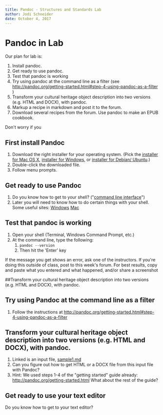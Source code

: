 ```yaml
---
title: Pandoc - Structures and Standards Lab
author: Jodi Schneider
date: October 4, 2017
---
```


# Pandoc in Lab
Our plan for lab is:
1. Install pandoc.
2. Get ready to use pandoc. 
3. Test that pandoc is working
4. Try using pandoc at the command line as a filter (see http://pandoc.org/getting-started.html#step-4-using-pandoc-as-a-filter ) 
5. Transform your cultural heritage object description into two versions (e.g. HTML and DOCX), with pandoc. 
6. Markup a recipe in markdown and post it to the forum.
7. Download several recipes from the forum. Use pandoc to make an EPUB cookbook.

Don't worry if you 

## First install Pandoc

1.  Download the right installer for your operating system. (Pick
    the [installer for Mac OS
    X](https://github.com/jgm/pandoc/releases/download/1.19.2.1/pandoc-1.19.2.1-osx.pkg), [installer
    for
    Windows](https://github.com/jgm/pandoc/releases/download/1.19.2.1/pandoc-1.19.2.1-windows.msi),
    or [installer for Debian/
    Ubuntu](https://github.com/jgm/pandoc/releases/download/1.19.2.1/pandoc-1.19.2.1-1-amd64.deb).)
2.  Double-click the downloaded file.
3.  Follow menu prompts.

## Get ready to use Pandoc
1.  Do you know how to get to your shell? ("[command line
    interface](https://www.ictlounge.com/html/operating_systems.htm)")
2. Later you will need to know how to do certain things with your shell. Some useful sites:
[Windows](https://www.lifewire.com/list-of-windows-7-command-prompt-commands-4107370)
[Mac](https://ss64.com/osx/)
    
## Test that pandoc is working
1.  Open your shell (Terminal, Windows Command Prompt, etc.)
2.  At the command line, type the following:
    1.  `pandoc --version`
    2.  Then hit the 'Enter' key

If the message you get shows an error, ask one of the instructors. If you're doing this outside of class, post to this week's forum. For best results, copy and paste what you entered and what happened, and/or
share a screenshot

##Transform your cultural heritage object description into two versions (e.g. HTML and DOCX), with pandoc. 

## Try using Pandoc at the command line as a filter 
1. Follow the instructions at <http://pandoc.org/getting-started.html#step-4-using-pandoc-as-a-filter>

## Transform your cultural heritage object description into two versions (e.g. HTML and DOCX), with pandoc. 
1.  Linked is an input file, [sample1.md](https://raw.githubusercontent.com/LIS501/syllabi/master/labs/sample1.md)
2.  Can you figure out how to get HTML or a DOCX file from this input
    file with Pandoc?
3.  Hint: We used steps 1-4 of the "getting started" guide already:
    <http://pandoc.org/getting-started.html> What about the rest of the
    guide?
    
## Get ready to use your text editor
Do you know how to get to your text editor?

